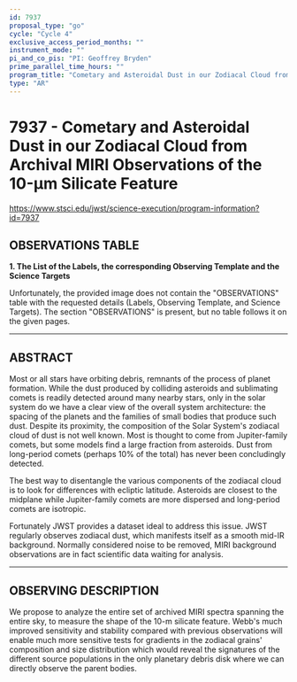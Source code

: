 ```yaml
---
id: 7937
proposal_type: "go"
cycle: "Cycle 4"
exclusive_access_period_months: ""
instrument_mode: ""
pi_and_co_pis: "PI: Geoffrey Bryden"
prime_parallel_time_hours: ""
program_title: "Cometary and Asteroidal Dust in our Zodiacal Cloud from Archival MIRI Observations of the 10-µm Silicate Feature"
type: "AR"
---
```

# 7937 - Cometary and Asteroidal Dust in our Zodiacal Cloud from Archival MIRI Observations of the 10-µm Silicate Feature
https://www.stsci.edu/jwst/science-execution/program-information?id=7937
## OBSERVATIONS TABLE
**1. The List of the Labels, the corresponding Observing Template and the Science Targets**

Unfortunately, the provided image does not contain the "OBSERVATIONS" table with the requested details (Labels, Observing Template, and Science Targets). The section "OBSERVATIONS" is present, but no table follows it on the given pages.

---

## ABSTRACT

Most or all stars have orbiting debris, remnants of the process of planet formation. While the dust produced by colliding asteroids and sublimating comets is readily detected around many nearby stars, only in the solar system do we have a clear view of the overall system architecture: the spacing of the planets and the families of small bodies that produce such dust. Despite its proximity, the composition of the Solar System's zodiacal cloud of dust is not well known. Most is thought to come from Jupiter-family comets, but some models find a large fraction from asteroids. Dust from long-period comets (perhaps 10% of the total) has never been concludingly detected.

The best way to disentangle the various components of the zodiacal cloud is to look for differences with ecliptic latitude. Asteroids are closest to the midplane while Jupiter-family comets are more dispersed and long-period comets are isotropic.

Fortunately JWST provides a dataset ideal to address this issue. JWST regularly observes zodiacal dust, which manifests itself as a smooth mid-IR background. Normally considered noise to be removed, MIRI background observations are in fact scientific data waiting for analysis.

---

## OBSERVING DESCRIPTION

We propose to analyze the entire set of archived MIRI spectra spanning the entire sky, to measure the shape of the 10-m silicate feature. Webb's much improved sensitivity and stability compared with previous observations will enable much more sensitive tests for gradients in the zodiacal grains' composition and size distribution which would reveal the signatures of the different source populations in the only planetary debris disk where we can directly observe the parent bodies.